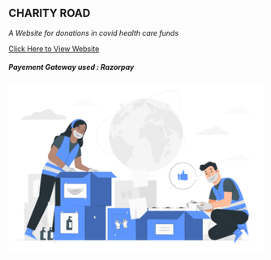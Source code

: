 ## CHARITY ROAD
*A Website for donations in covid health care funds*

[Click Here to View Website](https://charity-road-tsf.herokuapp.com/)

##### Payement Gateway used : Razorpay

<img src="./assets/covid.svg" />


